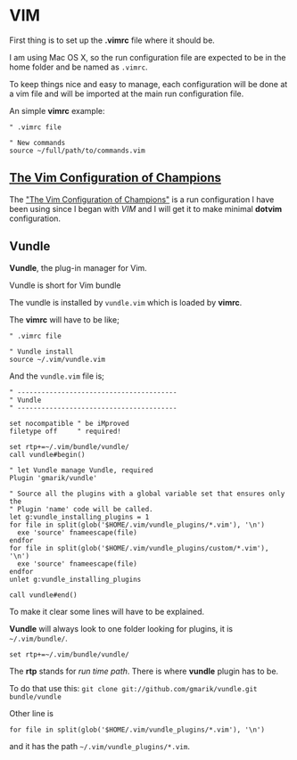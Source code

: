 
# VIM

First thing is to set up the **.vimrc** file where it should be.

I am using Mac OS X, so the run configuration file are expected to be in the
home folder and be named as `.vimrc`.

To keep things nice and easy to manage, each configuration will be done at a
vim file and will be imported at the main run configuration file.

An simple **vimrc** example:

```
" .vimrc file

" New commands
source ~/full/path/to/commands.vim
```

## [The Vim Configuration of Champions][git_vim_champ]

The ["The Vim Configuration of Champions"][git_vim_champ] is a run
configuration I have been using since I began with _VIM_ and I will get it to
make minimal **dotvim** configuration.

## Vundle


**Vundle**, the plug-in manager for Vim.

Vundle is short for Vim bundle

The vundle is installed by `vundle.vim` which is loaded by **vimrc**.

The **vimrc** will have to be like;

```
" .vimrc file

" Vundle install
source ~/.vim/vundle.vim
```

And the `vundle.vim` file is;

```
" ----------------------------------------
" Vundle
" ----------------------------------------

set nocompatible " be iMproved
filetype off     " required!

set rtp+=~/.vim/bundle/vundle/
call vundle#begin()

" let Vundle manage Vundle, required
Plugin 'gmarik/vundle'

" Source all the plugins with a global variable set that ensures only the
" Plugin 'name' code will be called.
let g:vundle_installing_plugins = 1
for file in split(glob('$HOME/.vim/vundle_plugins/*.vim'), '\n')
  exe 'source' fnameescape(file)
endfor
for file in split(glob('$HOME/.vim/vundle_plugins/custom/*.vim'), '\n')
  exe 'source' fnameescape(file)
endfor
unlet g:vundle_installing_plugins

call vundle#end()
```

To make it clear some lines will have to be explained.

**Vundle** will always look to one folder looking for plugins, it is
`~/.vim/bundle/`.

```
set rtp+=~/.vim/bundle/vundle/
```

The **rtp** stands for _run time path_.
There is where **vundle** plugin has to be.

To do that use this: `git clone git://github.com/gmarik/vundle.git bundle/vundle`

Other line is

```
for file in split(glob('$HOME/.vim/vundle_plugins/*.vim'), '\n')
```

and it has the path `~/.vim/vundle_plugins/*.vim`.






[git_vim_champ]: https://github.com/mutewinter/dot_vim "mutewinter/dot_vim"


